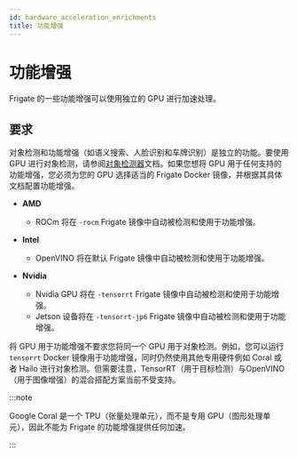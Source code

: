 ```yaml
---
id: hardware_acceleration_enrichments
title: 功能增强
---
```


# 功能增强

Frigate 的一些功能增强可以使用独立的 GPU 进行加速处理。

## 要求

对象检测和功能增强（如语义搜索、人脸识别和车牌识别）是独立的功能。要使用 GPU 进行对象检测，请参阅[对象检测器](/configuration/object_detectors.md)文档。如果您想将 GPU 用于任何支持的功能增强，您必须为您的 GPU 选择适当的 Frigate Docker 镜像，并根据其具体文档配置功能增强。

- **AMD**

  - ROCm 将在 `-rocm` Frigate 镜像中自动被检测和使用于功能增强。

- **Intel**

  - OpenVINO 将在默认 Frigate 镜像中自动被检测和使用于功能增强。

- **Nvidia**
  - Nvidia GPU 将在 `-tensorrt` Frigate 镜像中自动被检测和使用于功能增强。
  - Jetson 设备将在 `-tensorrt-jp6` Frigate 镜像中自动被检测和使用于功能增强。

将 GPU 用于功能增强不要求您将同一个 GPU 用于对象检测。例如，您可以运行 `tensorrt` Docker 镜像用于功能增强，同时仍然使用其他专用硬件例如 Coral 或者 Hailo 进行对象检测。但需要注意，TensorRT（用于目标检测）与OpenVINO（用于图像增强）的混合搭配方案当前不受支持。

:::note

Google Coral 是一个 TPU（张量处理单元），而不是专用 GPU（图形处理单元），因此不能为 Frigate 的功能增强提供任何加速。

:::